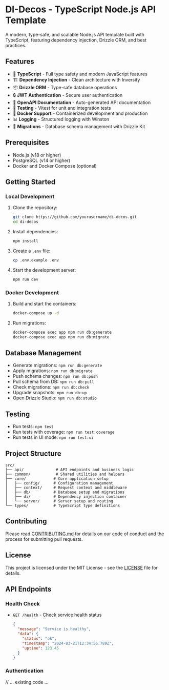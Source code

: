 # DI-Decos - TypeScript Node.js API Template

A modern, type-safe, and scalable Node.js API template built with TypeScript, featuring dependency injection, Drizzle ORM, and best practices.

## Features

- 🚀 **TypeScript** - Full type safety and modern JavaScript features
- 🏗️ **Dependency Injection** - Clean architecture with Inversify
- 📦 **Drizzle ORM** - Type-safe database operations
- 🔒 **JWT Authentication** - Secure user authentication
- 📝 **OpenAPI Documentation** - Auto-generated API documentation
- 🧪 **Testing** - Vitest for unit and integration tests
- 🐳 **Docker Support** - Containerized development and production
- 📊 **Logging** - Structured logging with Winston
- 🔄 **Migrations** - Database schema management with Drizzle Kit

## Prerequisites

- Node.js (v18 or higher)
- PostgreSQL (v14 or higher)
- Docker and Docker Compose (optional)

## Getting Started

### Local Development

1. Clone the repository:
   ```bash
   git clone https://github.com/yourusername/di-decos.git
   cd di-decos
   ```

2. Install dependencies:
   ```bash
   npm install
   ```

3. Create a `.env` file:
   ```bash
   cp .env.example .env
   ```

4. Start the development server:
   ```bash
   npm run dev
   ```

### Docker Development

1. Build and start the containers:
   ```bash
   docker-compose up -d
   ```

2. Run migrations:
   ```bash
   docker-compose exec app npm run db:generate
   docker-compose exec app npm run db:migrate
   ```

## Database Management

- Generate migrations: `npm run db:generate`
- Apply migrations: `npm run db:migrate`
- Push schema changes: `npm run db:push`
- Pull schema from DB: `npm run db:pull`
- Check migrations: `npm run db:check`
- Upgrade snapshots: `npm run db:up`
- Open Drizzle Studio: `npm run db:studio`

## Testing

- Run tests: `npm test`
- Run tests with coverage: `npm run test:coverage`
- Run tests in UI mode: `npm run test:ui`

## Project Structure

```
src/
├── api/              # API endpoints and business logic
├── common/           # Shared utilities and helpers
├── core/            # Core application setup
│   ├── config/      # Configuration management
│   ├── context/     # Request context and middleware
│   ├── db/          # Database setup and migrations
│   ├── di/          # Dependency injection container
│   └── server/      # Server setup and routing
└── types/           # TypeScript type definitions
```

## Contributing

Please read [CONTRIBUTING.md](CONTRIBUTING.md) for details on our code of conduct and the process for submitting pull requests.

## License

This project is licensed under the MIT License - see the [LICENSE](LICENSE) file for details.

## API Endpoints

### Health Check
- `GET /health` - Check service health status
  ```json
  {
    "message": "Service is healthy",
    "data": {
      "status": "ok",
      "timestamp": "2024-03-21T12:34:56.789Z",
      "uptime": 123.45
    }
  }
  ```

### Authentication
// ... existing code ... 
